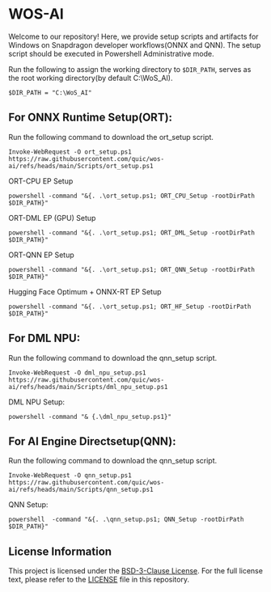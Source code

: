 # WOS-AI
Welcome to our repository! Here, we provide setup scripts and artifacts for Windows on Snapdragon developer workflows(ONNX and QNN). 
The setup script should be executed in Powershell Administrative mode.

Run the following to assign the working directory to ``$DIR_PATH``, serves as the root working directory(by default C:\WoS_AI).
``` shell
$DIR_PATH = "C:\WoS_AI"
```

## For ONNX Runtime Setup(ORT):
Run the following command to download the ort_setup script.
``` shell
Invoke-WebRequest -O ort_setup.ps1 https://raw.githubusercontent.com/quic/wos-ai/refs/heads/main/Scripts/ort_setup.ps1
```
ORT-CPU EP Setup
``` shell
powershell -command "&{. .\ort_setup.ps1; ORT_CPU_Setup -rootDirPath $DIR_PATH}"
```
ORT-DML EP (GPU)  Setup
``` shell
powershell -command "&{. .\ort_setup.ps1; ORT_DML_Setup -rootDirPath $DIR_PATH}"
```
ORT-QNN EP  Setup
``` shell
powershell -command "&{. .\ort_setup.ps1; ORT_QNN_Setup -rootDirPath $DIR_PATH}"
```
Hugging Face Optimum + ONNX-RT EP Setup
``` shell
powershell -command "&{. .\ort_setup.ps1; ORT_HF_Setup -rootDirPath $DIR_PATH}"
```
## For DML NPU:
Run the following command to download the qnn_setup script.
``` shell
Invoke-WebRequest -O dml_npu_setup.ps1 https://raw.githubusercontent.com/quic/wos-ai/refs/heads/main/Scripts/dml_npu_setup.ps1
```
DML NPU Setup:
``` shell
powershell -command "& {.\dml_npu_setup.ps1}"
```
## For AI Engine Directsetup(QNN):
Run the following command to download the qnn_setup script.
``` shell
Invoke-WebRequest -O qnn_setup.ps1 https://raw.githubusercontent.com/quic/wos-ai/refs/heads/main/Scripts/qnn_setup.ps1
```
QNN Setup:
``` shell
powershell  -command "&{. .\qnn_setup.ps1; QNN_Setup -rootDirPath $DIR_PATH}"
```

##  License Information

This project is licensed under the [BSD-3-Clause License](https://spdx.org/licenses/BSD-3-Clause.html). For the full license text, please refer to the [LICENSE](LICENSE) file in this repository.
